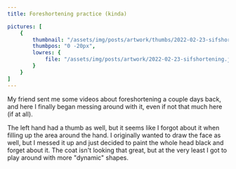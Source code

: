 ```yaml
---
title: Foreshortening practice (kinda)

pictures: [
	{
		thumbnail: "/assets/img/posts/artwork/thumbs/2022-02-23-sifshortening.jpg",
		thumbpos: "0 -20px",
		lowres: {
			file: "/assets/img/posts/artwork/2022-02-23-sifshortening.jpg"
		}
	}
]
---
```

My friend sent me some videos about foreshortening a couple days back, and here I finally began messing around with it, even if not that much here (if at all).

The left hand had a thumb as well, but it seems like I forgot about it when filling up the area around the hand. I originally wanted to draw the face as well, but I messed it up and just decided to paint the whole head black and forget about it. The coat isn't looking that great, but at the very least I got to play around with more "dynamic" shapes.

